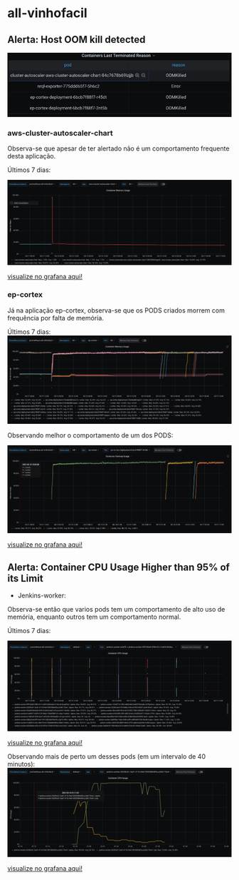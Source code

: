 # all-vinhofacil

## Alerta: **Host OOM kill detected**

![pods morrendo por OOM Kill](4.png)

### aws-cluster-autoscaler-chart 
Observa-se que apesar de ter alertado não é um comportamento frequente desta aplicação.

Últimos 7 dias:

![uso de memória da aplicação](5.png)

[visualize no grafana aqui!](http://grafana.wine.com.br/d/2CxICHeWk/deployment-detailed-view?viewPanel=2&orgId=1&refresh=30s&from=now-7d&to=now&var-prometheus_instance=prometheus-all-vinhofacil&var-namespace=All&var-app=aws-cluster-autoscaler-chart&var-pod=All)

### ep-cortex

Já na aplicação ep-cortex, observa-se que os PODS criados morrem com frequência por falta de memória.

Últimos 7 dias:
![uso de memória da aplicação](6.png)

Observando melhor o comportamento de um dos PODS:

![uso de memória do pod ep-cortex-deployment-6bcb7f88f7-2nt5b](7.png)

[visualize no grafana aqui!](http://grafana.wine.com.br/d/2CxICHeWk/deployment-detailed-view?viewPanel=2&orgId=1&refresh=30s&from=now-7d&to=now&var-prometheus_instance=prometheus-all-vinhofacil&var-namespace=All&var-app=ep-cortex&var-pod=All)

## Alerta: **Container CPU Usage Higher than 95% of its Limit**

- Jenkins-worker:

Observa-se então que varios pods tem um comportamento de alto uso de memória, enquanto outros tem um comportamento normal.

Últimos 7 dias: 

![uso de CPU da aplicação](8.png)

[visualize no grafana aqui!](http://grafana.wine.com.br/d/2CxICHeWk/deployment-detailed-view?viewPanel=3&orgId=1&refresh=30s&from=now-7d&to=now&var-prometheus_instance=prometheus-all-vinhofacil&var-namespace=default&var-pod=jenkins-worker-w5d7k&var-pod=jenkins-worker-0f97d0a9-2f08-47c1-b405-8d26a8a1c14b-z6v5q-g55x6&var-pod=jenkins-worker-26290cb1-3ad1-411b-94ef-5f6f2884df2e-jn3b0-73xt4&var-pod=jenkins-worker-32240cad-41f5-4b8b-a7e8-ed1ffb7c6852-7pl4n-lblw3&var-pod=jenkins-worker-39e4639d-bfa0-4952-9cdd-b2cbb7a7fcaa-km417-6tx8k&var-pod=jenkins-worker-b1eb9571-bf29-412f-90e6-729e8f489141-mfpc7-mdlmr&var-pod=jenkins-worker-bc7b85e9-392b-4e47-af02-d814058ae86c-m1cps-m2ln2&var-pod=jenkins-worker-122d671d-79b9-4dd0-b8e5-8af0720a3a8c-x078j-krbvv&var-pod=jenkins-worker-fadb9a79-1f88-4bdc-b31e-eb09c374c401-t86gd-2lsd8&var-pod=jenkins-worker-ed226bba-c87e-4143-87bd-12f4fe7670e4-cjwcl-jjsj4&var-pod=jenkins-worker-e46322fd-db99-464d-a733-aa8e3caa2a56-rx28d-xcpqm&var-pod=jenkins-worker-e1a00515-cfec-48ef-97ed-740abb8d98ca-0b6h7-z66fq&var-pod=jenkins-worker-dab9f8ee-7eb6-45d6-ad5f-ad8f0d097924-9kc86-lvqqw&var-pod=jenkins-worker-d08cb2eb-bfff-4e41-8f1f-d83d4635d47b-v2g73-cf9hl&var-pod=jenkins-worker-bfaa505a-9dc9-45b4-a405-a35bfef5ab34-bl892-zjrsh&var-pod=jenkins-worker-b41b25f9-cf39-4d52-b7a6-a7faf520e411-9c0zh-v7f7d&var-pod=jenkins-worker-4feccb90-961d-4e72-85f2-105b7e089d51-02h53-1v9nm)

Observando mais de perto um desses pods (em um intervalo de 40 minutos):
![uso de CPU do POD](9.png)


[visualize no grafana aqui!](http://grafana.wine.com.br/d/2CxICHeWk/deployment-detailed-view?viewPanel=3&orgId=1&from=1613448600000&to=1613450400000&var-prometheus_instance=prometheus-all-vinhofacil&var-namespace=default&var-pod=jenkins-worker-26290cb1-3ad1-411b-94ef-5f6f2884df2e-jn3b0-73xt4)
